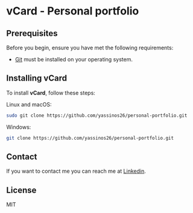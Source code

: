 # vCard - Personal portfolio
## Prerequisites

Before you begin, ensure you have met the following requirements:

* [Git](https://git-scm.com/downloads "Download Git") must be installed on your operating system.

## Installing vCard

To install **vCard**, follow these steps:

Linux and macOS:

```bash
sudo git clone https://github.com/yassinos26/personal-portfolio.git
```

Windows:

```bash
git clone https://github.com/yassinos26/personal-portfolio.git
```

## Contact

If you want to contact me you can reach me at [Linkedin](https://www.linkedin.com/in/yassine-mellouli-019384281/).

## License

MIT
